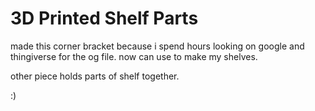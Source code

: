 # 3D Printed Shelf Parts

made this corner bracket because i spend hours looking on google and thingiverse for the og file. now can use to make  my shelves.

other piece holds parts of shelf together.

:)
